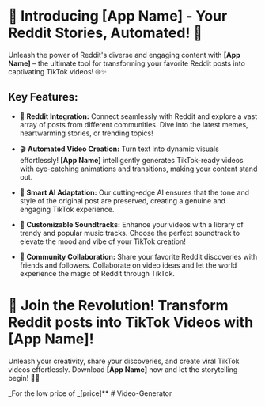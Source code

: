 # 🚀 Introducing [App Name] - Your Reddit Stories, Automated! 🎉

Unleash the power of Reddit's diverse and engaging content with **[App Name]** – the ultimate tool for transforming your favorite Reddit posts into captivating TikTok videos! 🌐✨

## Key Features:

-   📰 **Reddit Integration:** Connect seamlessly with Reddit and explore a vast array of posts from different communities. Dive into the latest memes, heartwarming stories, or trending topics!

-   🎬 **Automated Video Creation:** Turn text into dynamic visuals effortlessly! **[App Name]** intelligently generates TikTok-ready videos with eye-catching animations and transitions, making your content stand out.

-   🤖 **Smart AI Adaptation:** Our cutting-edge AI ensures that the tone and style of the original post are preserved, creating a genuine and engaging TikTok experience.

-   🎵 **Customizable Soundtracks:** Enhance your videos with a library of trendy and popular music tracks. Choose the perfect soundtrack to elevate the mood and vibe of your TikTok creation!

-   👥 **Community Collaboration:** Share your favorite Reddit discoveries with friends and followers. Collaborate on video ideas and let the world experience the magic of Reddit through TikTok.

# 🚀 Join the Revolution! Transform Reddit posts into TikTok Videos with **[App Name]**!

Unleash your creativity, share your discoveries, and create viral TikTok videos effortlessly. Download **[App Name]** now and let the storytelling begin! 🚀🌟

_For the low price of _[price]\*\*
#   V i d e o - G e n e r a t o r  
 